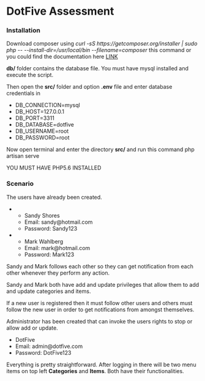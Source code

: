 <h1>DotFive Assessment</h1>

<h3>Installation</h3>
<p>Download composer using <em>curl -sS https://getcomposer.org/installer | sudo php -- --install-dir=/usr/local/bin --filename=composer</em> this command or you could find the documentation here <a href="https://getcomposer.org/download/">LINK</a></p>
<p><strong>db/</strong> folder contains the database file. You must have mysql installed and execute the script.</p>
<p>Then open the <strong>src/</strong> folder and option <strong>.env</strong> file and enter database credentials in 
	<ul>
		<li>DB_CONNECTION=mysql</li>
		<li>DB_HOST=127.0.0.1</li>
		<li>DB_PORT=3311</li>
		<li>DB_DATABASE=dotfive</li>
		<li>DB_USERNAME=root</li>
		<li>DB_PASSWORD=root</li>
	</ul>
</p>
<p>Now open terminal and enter the directory <strong>src/</strong> and run this command <string>php artisan serve</string></p>
<p>YOU MUST HAVE PHP5.6 INSTALLED</p>

<h3>Scenario</h3>
<p>The users have already been created.
	<ul>
		<li>
			<ul>
				<li>Sandy Shores</li>
				<li>Email: sandy@hotmail.com</li>
				<li>Password: Sandy123</li>
			</ul>
		</li>
		<li>
			<ul>
				<li>Mark Wahlberg</li>
				<li>Email: mark@hotmail.com</li>
				<li>Password: Mark123</li>
			</ul>
		</li>
	</ul>
</p>
<p>Sandy and Mark follows each other so they can get notification from each other whenever they perform any action.</p>
<p>Sandy and Mark both have add and update privileges that allow them to add and update categories and items.</p>
<p>If a new user is registered then it must follow other users and others must follow the new user in order to get notifications from amongst themselves.</p>
<p>Administrator has been created that can invoke the users rights to stop or allow add or update.
	<ul>
		<li>DotFive</li>
		<li>Email: admin@dotfive.com</li>
		<li>Password: DotFive123</li>
	</ul>
</p>
<p>Everything is pretty straightforward. After logging in there will be two menu items on top left <strong>Categories</strong> and <strong>Items</strong>. Both have their functionalities.</p>

